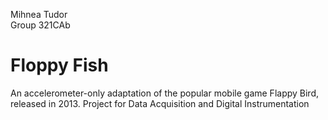 Mihnea Tudor\
Group 321CAb

# Floppy Fish

An accelerometer-only adaptation of the popular mobile game Flappy Bird, released in 2013.
Project for Data Acquisition and Digital Instrumentation

